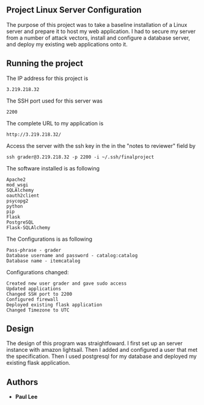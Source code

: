 ## Project Linux Server Configuration

The purpose of this project was to take a baseline installation of a Linux server and prepare it to host my web application. I had to secure my server from a number of attack vectors, install and configure a database server, and deploy my existing web applications onto it.


## Running the project

The IP address for this project is 

```
3.219.218.32
```

The SSH port used for this server was 
```
2200
```
The complete URL to my application is 
```
http://3.219.218.32/
```

Access the server with the ssh key in the in the "notes to reviewer" field by
```
ssh grader@3.219.218.32 -p 2200 -i ~/.ssh/finalproject
```

The software installed is as following
```
Apache2
mod_wsgi
SQLAlchemy
oauth2client
psycopg2
python
pip
Flask
PostgreSQL
Flask-SQLAlchemy
```

The Configurations is as following
```
Pass-phrase - grader
Database username and password - catalog:catalog
Database name - itemcatalog
```

Configurations changed:
```
Created new user grader and gave sudo access
Updated applications
Changed SSH port to 2200
Configured firewall
Deployed existing flask application
Changed Timezone to UTC
```

## Design

The design of this program was straightfoward. I first set up an server instance with amazon lightsail. Then I added and configured a user that met the specification. Then I used postgresql for my database and deployed my existing flask application.

## Authors

* **Paul Lee**

